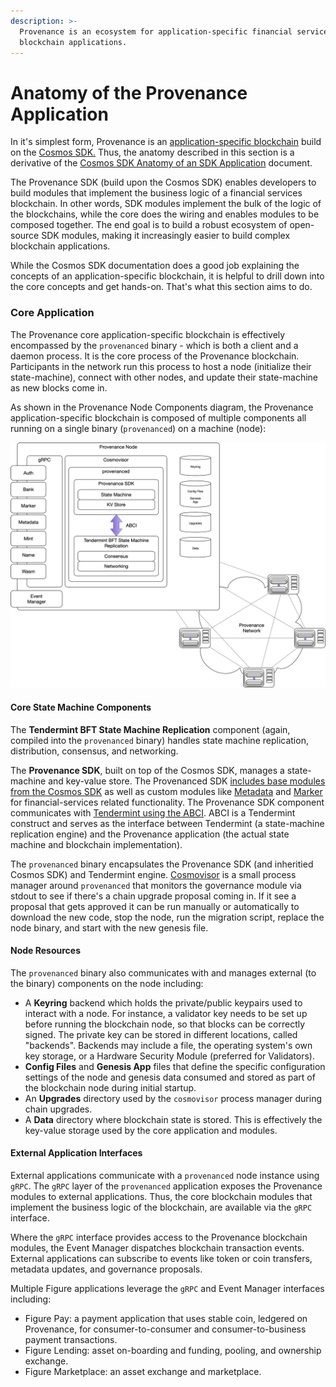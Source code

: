 ```yaml
---
description: >-
  Provenance is an ecosystem for application-specific financial services
  blockchain applications.
---
```


# Anatomy of the Provenance Application

In it's simplest form, Provenance is an [application-specific blockchain](https://docs.cosmos.network/master/intro/why-app-specific.html) build on the [Cosmos SDK.](https://docs.cosmos.network/master/intro/overview.html)  Thus, the anatomy described in this section is a derivative of the [Cosmos SDK Anatomy of an SDK ](https://docs.cosmos.network/master/basics/app-anatomy.html)[Application](https://docs.cosmos.network/master/basics/app-anatomy.html) document.

The Provenance SDK \(build upon the Cosmos SDK\) enables developers to build modules that implement the business logic of a financial services blockchain. In other words, SDK modules implement the bulk of the logic of the blockchains, while the core does the wiring and enables modules to be composed together. The end goal is to build a robust ecosystem of open-source SDK modules, making it increasingly easier to build complex blockchain applications.

While the Cosmos SDK documentation does a good job explaining the concepts of an application-specific blockchain, it is helpful to drill down into the core concepts and get hands-on.  That's what this section aims to do.

### Core Application

The Provenance core application-specific blockchain is effectively encompassed by the `provenanced` binary - which is both a client and a daemon process.  It is the core process of the Provenance blockchain.  Participants in the network run this process to host a node \(initialize their state-machine\), connect with other nodes, and update their state-machine as new blocks come in.  

As shown in the Provenance Node Components diagram, the Provenance application-specific blockchain is composed of multiple components all running on a single binary \(`provenanced`\) on a machine \(node\):

![Provenance Node Components](../../.gitbook/assets/image%20%2812%29.png)

#### Core State Machine Components

The **Tendermint BFT State Machine Replication** component \(again, compiled into the `provenanced` binary\) handles state machine replication, distribution, consensus, and networking.

The **Provenance SDK**, built on top of the Cosmos SDK, manages a state-machine and key-value store.  The Provenanced SDK [includes base modules from the Cosmos SDK](../../modules/inherited-modules.md) as well as custom modules like [Metadata](../../modules/metadata-module.md) and [Marker](../../modules/marker-module.md) for financial-services related functionality.  The Provenance SDK component communicates with [Tendermint using the ABCI](https://docs.tendermint.com/master/spec/abci/#abci).  ABCI is a Tendermint construct and serves as the interface between Tendermint \(a state-machine replication engine\) and the Provenance application \(the actual state machine and blockchain implementation\).

The `provenanced` binary encapsulates the Provenance SDK \(and inheritied Cosmos SDK\) and Tendermint engine.  [Cosmovisor](https://docs.cosmos.network/master/run-node/cosmovisor.html) is a small process manager around `provenanced` that monitors the governance module via stdout to see if there's a chain upgrade proposal coming in. If it see a proposal that gets approved it can be run manually or automatically to download the new code, stop the node, run the migration script, replace the node binary, and start with the new genesis file.

#### Node Resources

The `provenanced` binary also communicates with and manages external \(to the binary\) components on the node including:

* A **Keyring** backend which holds the private/public keypairs used to interact with a node. For instance, a validator key needs to be set up before running the blockchain node, so that blocks can be correctly signed. The private key can be stored in different locations, called "backends".  Backends may include a file, the operating system's own key storage, or a Hardware Security Module \(preferred for Validators\).
* **Config Files** and **Genesis App** files that define the specific configuration settings of the node and genesis data consumed and stored as part of the blockchain node during initial startup.
* An **Upgrades** directory used by the `cosmovisor` process manager during chain upgrades.
* A **Data** directory where blockchain state is stored.  This is effectively the key-value storage used by the core application and modules.

#### External Application Interfaces

External applications communicate with a `provenanced` node instance using `gRPC`.  The `gRPC` layer of the `provenanced` application exposes the Provenance modules to external applications.  Thus, the core blockchain modules that implement the business logic of the blockchain, are available via the `gRPC` interface.

Where the `gRPC` interface provides access to the Provenance blockchain modules, the Event Manager dispatches blockchain transaction events.  External applications can subscribe to events like token or coin transfers, metadata updates, and governance proposals.

Multiple Figure applications leverage the `gRPC` and Event Manager interfaces including:

* Figure Pay: a payment application that uses stable coin, ledgered on Provenance, for consumer-to-consumer and consumer-to-business payment transactions.  
* Figure Lending: asset on-boarding and funding, pooling, and ownership exchange.
* Figure Marketplace: an asset exchange and marketplace.


